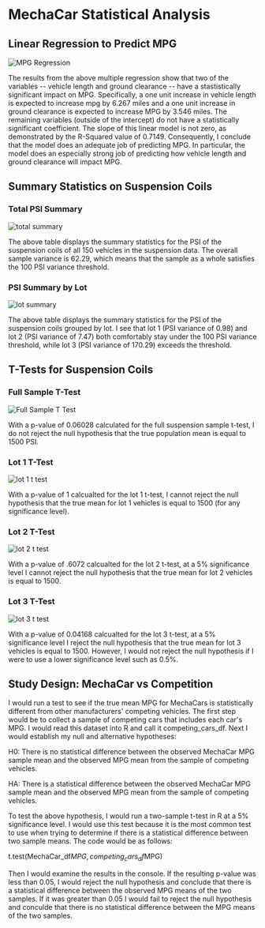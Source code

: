 # MechaCar Statistical Analysis

## Linear Regression to Predict MPG

![MPG Regression](https://user-images.githubusercontent.com/95651156/163482923-8d44b2d5-c2f0-4903-9ab1-507902b142e2.png)


The results from the above multiple regression show that two of the variables -- vehicle length and ground clearance -- have a stastistically significant impact on MPG. Specifically, a one unit increase in vehicle length is expected to increase mpg by 6.267 miles and a one unit increase in ground clearance is expected to increase MPG by 3.546 miles. The remaining variables (outside of the intercept) do not have a statistically significant coefficient. The slope of this linear model is not zero, as demonstrated by the R-Squared value of 0.7149. Consequently, I conclude that the model does an adequate job of predicting MPG. In particular, the model does an especially strong job of predicting how vehicle length and ground clearance will impact MPG.

## Summary Statistics on Suspension Coils

### Total PSI Summary

![total summary](https://user-images.githubusercontent.com/95651156/163511029-c5b9be2a-11bd-49c1-bee1-fb27ecaff787.png)

The above table displays the summary statistics for the PSI of the suspension coils of all 150 vehicles in the suspension data. The overall sample variance is 62.29, which means that the sample as a whole satisfies the 100 PSI variance threshold.

### PSI Summary by Lot

![lot summary](https://user-images.githubusercontent.com/95651156/163511549-b131cc65-b8b4-4892-b9fa-9e65ae98412b.png)

The above table displays the summary statistics for the PSI of the suspension coils grouped by lot. I see that lot 1 (PSI variance of 0.98) and lot 2 (PSI variance of 7.47) both comfortably stay under the 100 PSI variance threshold, while lot 3 (PSI variance of 170.29) exceeds the threshold.

## T-Tests for Suspension Coils

### Full Sample T-Test

![Full Sample T Test](https://user-images.githubusercontent.com/95651156/163513570-c88d1aab-eb00-4394-9436-15a113768d5f.png)

With a p-value of 0.06028 calculated for the full suspension sample t-test, I do not reject the null hypothesis that the true population mean is equal to 1500 PSI.

### Lot 1 T-Test
![lot 1 t test](https://user-images.githubusercontent.com/95651156/163513919-e1a1643e-8d77-4634-b2df-71b2391a1377.png)

With a p-value of 1 calcualted for the lot 1 t-test, I cannot reject the null hypothesis that the true mean for lot 1 vehicles is equal to 1500 (for any significance level).

### Lot 2 T-Test
![lot 2 t test](https://user-images.githubusercontent.com/95651156/163514365-e287b9b4-b15e-422e-ab59-ad9e1aa5b9c5.png)

With a p-value of .6072 calcualted for the lot 2 t-test, at a 5% significance level I cannot reject the null hypothesis that the true mean for lot 2 vehicles is equal to 1500.

### Lot 3 T-Test
![lot 3 t test](https://user-images.githubusercontent.com/95651156/163515131-efc3cbdb-7d98-4111-ae8c-27ebd18d72b2.png)

With a p-value of 0.04168 calcualted for the lot 3 t-test, at a 5% significance level I reject the null hypothesis that the true mean for lot 3 vehicles is equal to 1500. However, I would not reject the null hypothesis if I were to use a lower significance level such as 0.5%.

## Study Design: MechaCar vs Competition

I would run a test to see if the true mean MPG for MechaCars is statistically different from other manufacturers' competing vehicles. The first step would be to collect a sample of competing cars that includes each car's MPG. I would read this dataset into R and call it competing_cars_df. Next I would establish my null and alternative hypotheses:

H0: There is no statistical difference between the observed MechaCar MPG sample mean and the observed MPG mean from the sample of competing vehicles.

HA: There is a statistical difference between the observed MechaCar MPG sample mean and the observed MPG mean from the sample of competing vehicles.

To test the above hypothesis, I would run a two-sample t-test in R at a 5% significance level. I would use this test because it is the most common test to use when trying to determine if there is a statistical difference between two sample means. The code would be as follows:

t.test(MechaCar_df$MPG, competing_cars_df$MPG)

Then I would examine the results in the console. If the resulting p-value was less than 0.05, I would reject the null hypothesis and conclude that there is a statistical difference between the observed MPG means of the two samples. If it was greater than 0.05 I would fail to reject the null hypothesis and conculde that there is no statistical difference between the MPG means of the two samples. 








